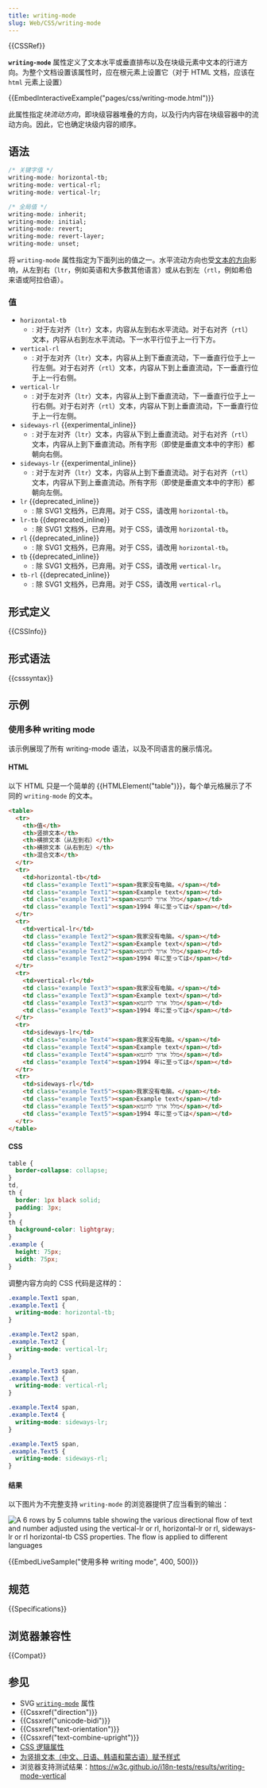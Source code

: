 ```yaml
---
title: writing-mode
slug: Web/CSS/writing-mode
---
```


{{CSSRef}}

**`writing-mode`** 属性定义了文本水平或垂直排布以及在块级元素中文本的行进方向。为整个文档设置该属性时，应在根元素上设置它（对于 HTML 文档，应该在 `html` 元素上设置）

{{EmbedInteractiveExample("pages/css/writing-mode.html")}}

此属性指定*块流动方向*，即块级容器堆叠的方向，以及行内内容在块级容器中的流动方向。因此，它也确定块级内容的顺序。

## 语法

```css
/* 关键字值 */
writing-mode: horizontal-tb;
writing-mode: vertical-rl;
writing-mode: vertical-lr;

/* 全局值 */
writing-mode: inherit;
writing-mode: initial;
writing-mode: revert;
writing-mode: revert-layer;
writing-mode: unset;
```

将 `writing-mode` 属性指定为下面列出的值之一。水平流动方向也受[文本的方向](https://www.w3.org/International/questions/qa-scripts.en)影响，从左到右（`ltr`，例如英语和大多数其他语言）或从右到左（`rtl`，例如希伯来语或阿拉伯语）。

### 值

- `horizontal-tb`
  - : 对于左对齐（`ltr`）文本，内容从左到右水平流动。对于右对齐（`rtl`）文本，内容从右到左水平流动。下一水平行位于上一行下方。
- `vertical-rl`
  - : 对于左对齐（`ltr`）文本，内容从上到下垂直流动，下一垂直行位于上一行左侧。对于右对齐（`rtl`）文本，内容从下到上垂直流动，下一垂直行位于上一行右侧。
- `vertical-lr`
  - : 对于左对齐（`ltr`）文本，内容从上到下垂直流动，下一垂直行位于上一行右侧。对于右对齐（`rtl`）文本，内容从下到上垂直流动，下一垂直行位于上一行左侧。
- `sideways-rl` {{experimental_inline}}
  - : 对于左对齐（`ltr`）文本，内容从下到上垂直流动。对于右对齐（`rtl`）文本，内容从上到下垂直流动。所有字形（即使是垂直文本中的字形）都朝向右侧。
- `sideways-lr` {{experimental_inline}}
  - : 对于左对齐（`ltr`）文本，内容从上到下垂直流动。对于右对齐（`rtl`）文本，内容从下到上垂直流动。所有字形（即使是垂直文本中的字形）都朝向左侧。
- `lr` {{deprecated_inline}}
  - : 除 SVG1 文档外，已弃用。对于 CSS，请改用 `horizontal-tb`。
- `lr-tb` {{deprecated_inline}}
  - : 除 SVG1 文档外，已弃用。对于 CSS，请改用 `horizontal-tb`。
- `rl` {{deprecated_inline}}
  - : 除 SVG1 文档外，已弃用。对于 CSS，请改用 `horizontal-tb`。
- `tb` {{deprecated_inline}}
  - : 除 SVG1 文档外，已弃用。对于 CSS，请改用 `vertical-lr`。
- `tb-rl` {{deprecated_inline}}
  - : 除 SVG1 文档外，已弃用。对于 CSS，请改用 `vertical-rl`。

## 形式定义

{{CSSInfo}}

## 形式语法

{{csssyntax}}

## 示例

### 使用多种 writing mode

该示例展现了所有 writing-mode 语法，以及不同语言的展示情况。

#### HTML

以下 HTML 只是一个简单的 {{HTMLElement("table")}}，每个单元格展示了不同的 `writing-mode` 的文本。

```html
<table>
  <tr>
    <th>值</th>
    <th>竖排文本</th>
    <th>横排文本（从左到右）</th>
    <th>横排文本（从右到左）</th>
    <th>混合文本</th>
  </tr>
  <tr>
    <td>horizontal-tb</td>
    <td class="example Text1"><span>我家没有电脑。</span></td>
    <td class="example Text1"><span>Example text</span></td>
    <td class="example Text1"><span>מלל ארוך לדוגמא</span></td>
    <td class="example Text1"><span>1994 年に至っては</span></td>
  </tr>
  <tr>
    <td>vertical-lr</td>
    <td class="example Text2"><span>我家没有电脑。</span></td>
    <td class="example Text2"><span>Example text</span></td>
    <td class="example Text2"><span>מלל ארוך לדוגמא</span></td>
    <td class="example Text2"><span>1994 年に至っては</span></td>
  </tr>
  <tr>
    <td>vertical-rl</td>
    <td class="example Text3"><span>我家没有电脑。</span></td>
    <td class="example Text3"><span>Example text</span></td>
    <td class="example Text3"><span>מלל ארוך לדוגמא</span></td>
    <td class="example Text3"><span>1994 年に至っては</span></td>
  </tr>
  <tr>
    <td>sideways-lr</td>
    <td class="example Text4"><span>我家没有电脑。</span></td>
    <td class="example Text4"><span>Example text</span></td>
    <td class="example Text4"><span>מלל ארוך לדוגמא</span></td>
    <td class="example Text4"><span>1994 年に至っては</span></td>
  </tr>
  <tr>
    <td>sideways-rl</td>
    <td class="example Text5"><span>我家没有电脑。</span></td>
    <td class="example Text5"><span>Example text</span></td>
    <td class="example Text5"><span>מלל ארוך לדוגמא</span></td>
    <td class="example Text5"><span>1994 年に至っては</span></td>
  </tr>
</table>
```

#### CSS

```css hidden
table {
  border-collapse: collapse;
}
td,
th {
  border: 1px black solid;
  padding: 3px;
}
th {
  background-color: lightgray;
}
.example {
  height: 75px;
  width: 75px;
}
```

调整内容方向的 CSS 代码是这样的：

```css
.example.Text1 span,
.example.Text1 {
  writing-mode: horizontal-tb;
}

.example.Text2 span,
.example.Text2 {
  writing-mode: vertical-lr;
}

.example.Text3 span,
.example.Text3 {
  writing-mode: vertical-rl;
}

.example.Text4 span,
.example.Text4 {
  writing-mode: sideways-lr;
}

.example.Text5 span,
.example.Text5 {
  writing-mode: sideways-rl;
}
```

#### 结果

以下图片为不完整支持 `writing-mode` 的浏览器提供了应当看到的输出：

![A 6 rows by 5 columns table showing the various directional flow of text and number adjusted using the vertical-lr or rl, horizontal-lr or rl, sideways-lr or rl horizontal-tb CSS properties. The flow is applied to different languages](screenshot_2020-02-05_21-04-30.png)

{{EmbedLiveSample("使用多种 writing mode", 400, 500)}}

## 规范

{{Specifications}}

## 浏览器兼容性

{{Compat}}

## 参见

- SVG [`writing-mode`](/zh-CN/docs/Web/SVG/Attribute/writing-mode) 属性
- {{Cssxref("direction")}}
- {{Cssxref("unicode-bidi")}}
- {{Cssxref("text-orientation")}}
- {{Cssxref("text-combine-upright")}}
- [CSS 逻辑属性](/zh-CN/docs/Web/CSS/CSS_logical_properties_and_values)
- [为竖排文本（中文、日语、韩语和蒙古语）赋予样式](https://www.w3.org/International/articles/vertical-text/)
- 浏览器支持测试结果：<https://w3c.github.io/i18n-tests/results/writing-mode-vertical>
